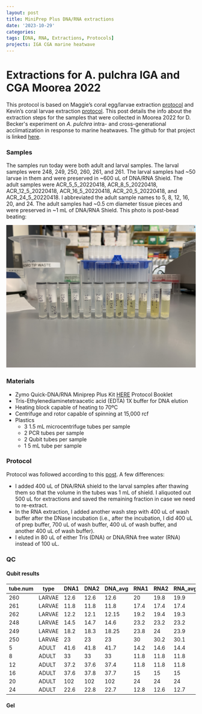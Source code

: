 ```yaml
---
layout: post
title: MiniPrep Plus DNA/RNA extractions
date: '2023-10-29'
categories:
tags: [DNA, RNA, Extractions, Protocols]
projects: IGA CGA marine heatwave
---
```


# Extractions for A. pulchra IGA and CGA Moorea 2022

This protocol is based on Maggie’s coral egg/larvae extraction [protocol](https://meschedl.github.io/MESPutnam_Open_Lab_Notebook/Larvae-Ex-Protocol/) and Kevin’s coral larvae extraction [protocol](https://kevinhwong1.github.io/KevinHWong_Notebook/DNA-RNA-Extractions-on-P.-astreoides-larvae-BEAD-BEATING/). This post details the info about the extraction steps for the samples that were collected in Moorea 2022 for D. Becker's experiment on *A. pulchra* intra- and cross-generational acclimatization in response to marine heatwaves. The github for that project is linked [here](https://github.com/daniellembecker/Gametogenesis). 

### Samples 

The samples run today were both adult and larval samples. The larval samples were 248, 249, 250, 260, 261, and 261. The larval samples had ~50  larvae in them and were preserved in ~600 uL of DNA/RNA Shield. The adult samples were ACR_5_5_20220418, ACR_8_5_20220418, ACR_12_5_20220418, ACR_16_5_20220418, ACR_20_5_20220418, and ACR_24_5_20220418. I abbreviated the adult sample names to 5, 8, 12, 16, 20, and 24. The adult samples had ~0.5 cm diameter tissue pieces and were preserved in ~1 mL of DNA/RNA Shield. This photo is post-bead beating: 

![](https://raw.githubusercontent.com/JillAshey/JillAshey_Putnam_Lab_Notebook/master/images/samples_20231029.JPG)

### Materials 

- Zymo Quick-DNA/RNA Miniprep Plus Kit [HERE](https://files.zymoresearch.com/protocols/_d7003t_d7003_quick-dna-rna_miniprep_plus_kit.pdf) Protocol Booklet
- Tris-Ethylenediaminetetraacetic acid (EDTA) 1X buffer for DNA elution
- Heating block capable of heating to 70ºC
- Centrifuge and rotor capable of spinning at 15,000 rcf
- Plastics 
	- 3 1.5 mL microcentrifuge tubes per sample
	- 2 PCR tubes per sample
	- 2 Qubit tubes per sample 
	- 1 5 mL tube per sample 

### Protocol

Protocol was followed according to this [post](https://github.com/JillAshey/JillAshey_Putnam_Lab_Notebook/blob/master/_posts/2023-07-21-MiniprepPlus-DNA%3ARNA-extractions-McapLarvae.md). A few differences: 

- I added 400 uL of DNA/RNA shield to the larval samples after thawing them so that the volume in the tubes was 1 mL of shield. I aliquoted out 500 uL for extractions and saved the remaining fraction in case we need to re-extract. 
- In the RNA extraction, I added another wash step with 400 uL of wash buffer after the DNase incubation (i.e., after the incubation, I did 400 uL of prep buffer, 700 uL of wash buffer, 400 uL of wash buffer, and another 400 uL of wash buffer).
- I eluted in 80 uL of either Tris (DNA) or DNA/RNA free water (RNA) instead of 100 uL. 

### QC 

#### Qubit results 

| tube.num | type   | DNA1 | DNA2 | DNA_avg | RNA1 | RNA2 | RNA_avg |
| -------- | ------ | ---- | ---- | ------- | ---- | ---- | ------- |
| 260      | LARVAE | 12.6 | 12.6 | 12.6    | 20   | 19.8 | 19.9    |
| 261      | LARVAE | 11.8 | 11.8 | 11.8    | 17.4 | 17.4 | 17.4    |
| 262      | LARVAE | 12.2 | 12.1 | 12.15   | 19.2 | 19.4 | 19.3    |
| 248      | LARVAE | 14.5 | 14.7 | 14.6    | 23.2 | 23.2 | 23.2    |
| 249      | LARVAE | 18.2 | 18.3 | 18.25   | 23.8 | 24   | 23.9    |
| 250      | LARVAE | 23   | 23   | 23      | 30   | 30.2 | 30.1    |
| 5        | ADULT  | 41.6 | 41.8 | 41.7    | 14.2 | 14.6 | 14.4    |
| 8        | ADULT  | 33   | 33   | 33      | 11.8 | 11.8 | 11.8    |
| 12       | ADULT  | 37.2 | 37.6 | 37.4    | 11.8 | 11.8 | 11.8    |
| 16       | ADULT  | 37.6 | 37.8 | 37.7    | 15   | 15   | 15      |
| 20       | ADULT  | 102  | 102  | 102     | 24   | 24   | 24      |
| 24       | ADULT  | 22.6 | 22.8 | 22.7    | 12.8 | 12.6 | 12.7    |

#### Gel 

